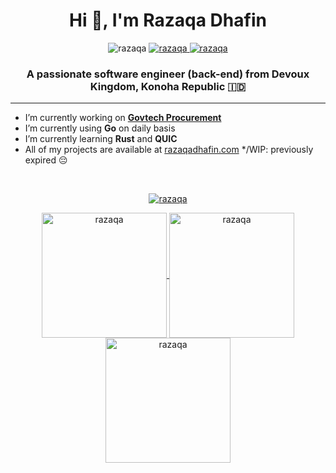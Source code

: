 <h1 align="center">Hi 👋, I'm Razaqa Dhafin</h1>
<p align="center">
  <img src="https://komarev.com/ghpvc/?username=razaqa&label=Profile%20views&color=0e75b6&style=flat" alt="razaqa" />
  <a href="https://www.linkedin.com/in/razaaf">
    <img src="https://img.shields.io/badge/-razaqa-blue?style=flat-square&logo=Linkedin&logoColor=white&link=https://www.linkedin.com/in/razaaf" alt="razaqa" />
  </a>
  <a href="https://github.com/razaqa">
    <img src="https://img.shields.io/github/followers/razaqa?label=follow&style=social" alt="razaqa" />
  </a>
</p>

<h3 align="center">A passionate software engineer (back-end) from Devoux Kingdom, Konoha Republic 🇮🇩</h3>

-----

- I’m currently working on [**Govtech Procurement**](https://www.eproc-gov.tech)
- I’m currently using **Go** on daily basis
- I’m currently learning **Rust** and **QUIC**
- All of my projects are available at [razaqadhafin.com](razaqadhafin.com) */WIP: previously expired 😔

<br>

<p align="center">
  <a href="https://github.com/ryo-ma/github-profile-trophy">
    <img src="https://github-profile-trophy.vercel.app/?username=razaqa&theme=radical&no-bg=true&row=1" alt="razaqa" />
  </a>
</p>
<p align="center">
  <a href="https://github.com/anuraghazra/github-readme-stats">
    <img height=200 align="center" src="https://github-readme-stats-alpha-lac-92.vercel.app/api/top-langs?username=razaqa&show_icons=true&size_weight=0.01&count_weight=1&layout=compact&theme=radical&langs_count=10&count_private=true&role=OWNER,ORGANIZATION_MEMBER,COLLABORATOR&include_all_commits=true&card_width=320" alt="razaqa" />
  </a>
  <a href="https://github.com/anuraghazra/github-readme-stats">
    <img height=200 align="center" src="https://github-readme-stats-alpha-lac-92.vercel.app/api?username=razaqa&show_icons=true&locale=en&hide_rank=true&theme=radical&count_private=true&role=OWNER,ORGANIZATION_MEMBER,COLLABORATOR&include_all_commits=true" alt="razaqa" />
  </a>
  <a href="https://github.com/DenverCoder1/github-readme-streak-stats">
    <img height=200 align="center" src="https://github-readme-streak-stats.herokuapp.com/?user=razaqa&theme=radical" alt="razaqa" />
  </a>
</p>
